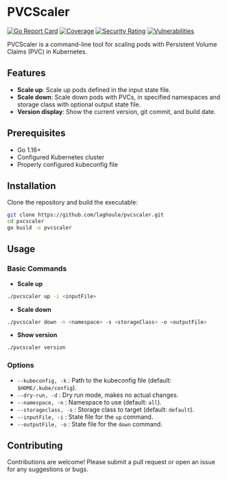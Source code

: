# PVCScaler

[![Go Report Card](https://goreportcard.com/badge/github.com/laghoule/pvcscaler)](https://goreportcard.com/report/github.com/laghoule/pvcscaler)
[![Coverage](https://sonarcloud.io/api/project_badges/measure?project=laghoule_pvcscaler&metric=coverage)](https://sonarcloud.io/summary/new_code?id=laghoule_pvcscaler)
[![Security Rating](https://sonarcloud.io/api/project_badges/measure?project=laghoule_pvcscaler&metric=security_rating)](https://sonarcloud.io/summary/new_code?id=laghoule_pvcscaler)
[![Vulnerabilities](https://sonarcloud.io/api/project_badges/measure?project=laghoule_pvcscaler&metric=vulnerabilities)](https://sonarcloud.io/summary/new_code?id=laghoule_pvcscaler)


PVCScaler is a command-line tool for scaling pods with Persistent Volume Claims (PVC) in Kubernetes.

## Features

- **Scale up**: Scale up pods defined in the input state file.
- **Scale down**: Scale down pods with PVCs, in specified namespaces and storage class with optional output state file.
- **Version display**: Show the current version, git commit, and build date.

## Prerequisites

- Go 1.16+
- Configured Kubernetes cluster
- Properly configured kubeconfig file

## Installation

Clone the repository and build the executable:

```bash
git clone https://github.com/laghoule/pvcscaler.git 
cd pvcscaler 
go build -o pvcscaler
```

## Usage

### Basic Commands

- **Scale up**

```bash
./pvcscaler up -i <inputFile>
```

- **Scale down**

```bash
./pvcscaler down -n <namespace> -s <storageClass> -o <outputFile>
```

- **Show version**

```bash
./pvcscaler version
```

### Options

- `--kubeconfig, -k` : Path to the kubeconfig file (default: `$HOME/.kube/config`).
- `--dry-run, -d` : Dry run mode, makes no actual changes.
- `--namespace, -n` : Namespace to use (default: `all`).
- `--storageclass, -s` : Storage class to target (default: `default`).
- `--inputFile, -i` : State file for the `up` command.
- `--outputFile, -o` : State file for the `down` command.

## Contributing

Contributions are welcome! Please submit a pull request or open an issue for any suggestions or bugs.
